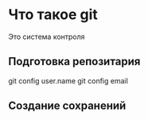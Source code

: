 # Что такое git
Это система контроля 
## Подготовка репозитария
 git config user.name
 git config email

## Создание сохранений 

##

##

##

##

##

##
